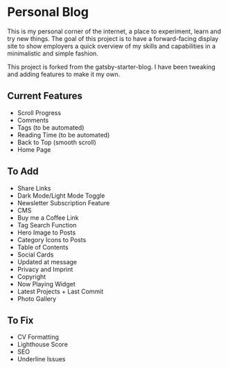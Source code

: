 # Personal Blog

This is my personal corner of the internet, a place to experiment, learn and try new things. The goal of this project is to have a forward-facing display site to show employers a quick overview of my skills and capabilities in a minimalistic and simple fashion.

This project is forked from the gatsby-starter-blog. I have been tweaking and adding features to make it my own.

## Current Features

- Scroll Progress
- Comments
- Tags (to be automated)
- Reading Time (to be automated)
- Back to Top (smooth scroll)
- Home Page

## To Add

- Share Links
- Dark Mode/Light Mode Toggle
- Newsletter Subscription Feature
- CMS
- Buy me a Coffee Link
- Tag Search Function
- Hero Image to Posts
- Category Icons to Posts
- Table of Contents
- Social Cards
- Updated at message
- Privacy and Imprint
- Copyright
- Now Playing Widget
- Latest Projects + Last Commit
- Photo Gallery

## To Fix

- CV Formatting
- Lighthouse Score
- SEO
- Underline Issues
